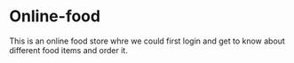 # Online-food
This is an online food store whre we could first login and get to know about different food items and order it.
